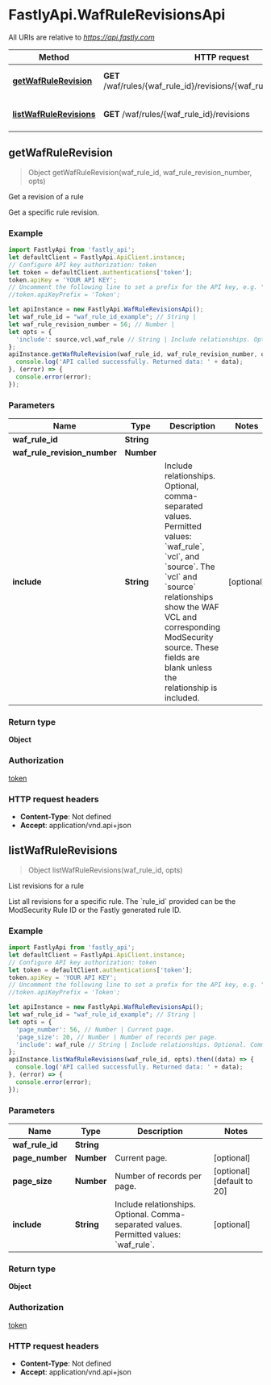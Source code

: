 # FastlyApi.WafRuleRevisionsApi

All URIs are relative to *https://api.fastly.com*

Method | HTTP request | Description
------------- | ------------- | -------------
[**getWafRuleRevision**](WafRuleRevisionsApi.md#getWafRuleRevision) | **GET** /waf/rules/{waf_rule_id}/revisions/{waf_rule_revision_number} | Get a revision of a rule
[**listWafRuleRevisions**](WafRuleRevisionsApi.md#listWafRuleRevisions) | **GET** /waf/rules/{waf_rule_id}/revisions | List revisions for a rule



## getWafRuleRevision

> Object getWafRuleRevision(waf_rule_id, waf_rule_revision_number, opts)

Get a revision of a rule

Get a specific rule revision.

### Example

```javascript
import FastlyApi from 'fastly_api';
let defaultClient = FastlyApi.ApiClient.instance;
// Configure API key authorization: token
let token = defaultClient.authentications['token'];
token.apiKey = 'YOUR API KEY';
// Uncomment the following line to set a prefix for the API key, e.g. "Token" (defaults to null)
//token.apiKeyPrefix = 'Token';

let apiInstance = new FastlyApi.WafRuleRevisionsApi();
let waf_rule_id = "waf_rule_id_example"; // String | 
let waf_rule_revision_number = 56; // Number | 
let opts = {
  'include': source,vcl,waf_rule // String | Include relationships. Optional, comma-separated values. Permitted values: `waf_rule`, `vcl`, and `source`. The `vcl` and `source` relationships show the WAF VCL and corresponding ModSecurity source. These fields are blank unless the relationship is included. 
};
apiInstance.getWafRuleRevision(waf_rule_id, waf_rule_revision_number, opts).then((data) => {
  console.log('API called successfully. Returned data: ' + data);
}, (error) => {
  console.error(error);
});

```

### Parameters


Name | Type | Description  | Notes
------------- | ------------- | ------------- | -------------
 **waf_rule_id** | **String**|  | 
 **waf_rule_revision_number** | **Number**|  | 
 **include** | **String**| Include relationships. Optional, comma-separated values. Permitted values: &#x60;waf_rule&#x60;, &#x60;vcl&#x60;, and &#x60;source&#x60;. The &#x60;vcl&#x60; and &#x60;source&#x60; relationships show the WAF VCL and corresponding ModSecurity source. These fields are blank unless the relationship is included.  | [optional] 

### Return type

**Object**

### Authorization

[token](../README.md#token)

### HTTP request headers

- **Content-Type**: Not defined
- **Accept**: application/vnd.api+json


## listWafRuleRevisions

> Object listWafRuleRevisions(waf_rule_id, opts)

List revisions for a rule

List all revisions for a specific rule. The &#x60;rule_id&#x60; provided can be the ModSecurity Rule ID or the Fastly generated rule ID.

### Example

```javascript
import FastlyApi from 'fastly_api';
let defaultClient = FastlyApi.ApiClient.instance;
// Configure API key authorization: token
let token = defaultClient.authentications['token'];
token.apiKey = 'YOUR API KEY';
// Uncomment the following line to set a prefix for the API key, e.g. "Token" (defaults to null)
//token.apiKeyPrefix = 'Token';

let apiInstance = new FastlyApi.WafRuleRevisionsApi();
let waf_rule_id = "waf_rule_id_example"; // String | 
let opts = {
  'page_number': 56, // Number | Current page.
  'page_size': 20, // Number | Number of records per page.
  'include': waf_rule // String | Include relationships. Optional. Comma-separated values. Permitted values: `waf_rule`. 
};
apiInstance.listWafRuleRevisions(waf_rule_id, opts).then((data) => {
  console.log('API called successfully. Returned data: ' + data);
}, (error) => {
  console.error(error);
});

```

### Parameters


Name | Type | Description  | Notes
------------- | ------------- | ------------- | -------------
 **waf_rule_id** | **String**|  | 
 **page_number** | **Number**| Current page. | [optional] 
 **page_size** | **Number**| Number of records per page. | [optional] [default to 20]
 **include** | **String**| Include relationships. Optional. Comma-separated values. Permitted values: &#x60;waf_rule&#x60;.  | [optional] 

### Return type

**Object**

### Authorization

[token](../README.md#token)

### HTTP request headers

- **Content-Type**: Not defined
- **Accept**: application/vnd.api+json

